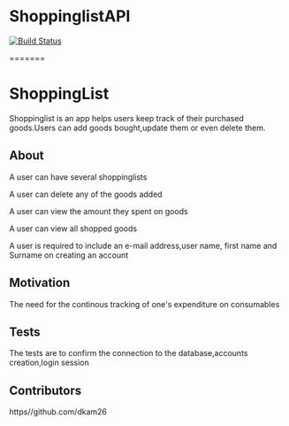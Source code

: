 
# ShoppinglistAPI
[![Build Status](https://travis-ci.org/dkam26/shoppinglistAPI.png)](https://travis-ci.org/dkam26/shoppinglistAPI)

=======
# ShoppingList
Shoppinglist is an app helps users keep track of their purchased goods.Users can add goods bought,update them or even delete them.

## About
A user can have several shoppinglists

A user can delete any of the goods added

A user can view the amount they spent on goods

A user can view all shopped goods

A user is required to include an e-mail address,user name, first name and Surname on creating an account


## Motivation

The need for the continous tracking of one's expenditure on consumables

## Tests

The tests are to confirm the connection to the database,accounts creation,login session

## Contributors

https//github.com/dkam26



